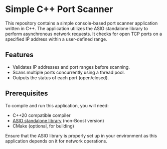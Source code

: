 # Simple C++ Port Scanner

This repository contains a simple console-based port scanner application written in C++. The application utilizes the ASIO standalone library to perform asynchronous network requests. It checks for open TCP ports on a specified IP address within a user-defined range.

## Features

- Validates IP addresses and port ranges before scanning.
- Scans multiple ports concurrently using a thread pool.
- Outputs the status of each port (open/closed).

## Prerequisites

To compile and run this application, you will need:

- C++20 compatible compiler
- [ASIO standalone library](https://think-async.com/Asio/) (non-Boost version)
- CMake (optional, for building)

Ensure that the ASIO library is properly set up in your environment as this application depends on it for network operations.
